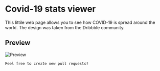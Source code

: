 # Covid-19 stats viewer
This littile web page allows you to see how COVID-19 is spread around the world. The design was taken from the Dribbble community.

## Preview
![Preview](https://lh3.googleusercontent.com/wsR6GOpqPhTtEt4lVcuQLW4wIKmfBSgUj8Hw-jMFEEUwBztdosx5g4roA7sGRlmCKHwPR8Q-fZwlmuj9v92TehpB9Qr75XRf72YvemxvJZ70JpgZRhr4PbubBlJ-u-xVTaRFI1pLIE3iOxDskwt9fcnQEhy7ISXG4INVxcb8X7ENAVcMbW6Of2s4EZVWLCqjFhr1TLxsxjrv-CYvcxPdIjhW7KKcED3gGoWzeNQZ4M0UgjhkSoCg3F0v9VWLy4KaFVyFHnaDTSxSZjRejeikSjMjxYv53LLE6HAeRB2NcNZhusC5uRsVX3CPfgr8qoeYmHRKzwH071Jhg_1EDMd24uQhbjFDrFwkFi7twuK1qfkCvTscESapTsxi1QyOHnNVgSNOEBW_9n_EdBkIJdT8p-6S2bMCPcTsfDsinLDyGGfgqmbox8QZqfr65G3sSr_DijJaqQtrw7riwxda6Tw2Z9alVHVXzP1ueerHJNKPiwZVoY7tQD6fLpVtrEe0qulWb5RoNMtHJYHbUuTt2JSAVEqqbZADPDVMTOeryAOVTd7SS2zhXyz03m4YLBKECf5Cu38Vp25mYZrqvx_qOeN8aWGGfAH8umWATUDMe9PWRrZyB-5mrD62ZY9Ni5u0o_RxDoTPY6894R-beZbIMwd-LE5Gs16de-iqrY72QQO4VJsTrTE0iFyGHm8OtA8m4a-dJbQ=w2560-h1374-ft)

```
Feel free to create new pull requests!
```